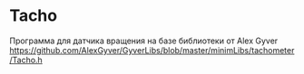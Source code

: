 # Tacho
Программа для датчика вращения на базе библиотеки от Alex Gyver https://github.com/AlexGyver/GyverLibs/blob/master/minimLibs/tachometer/Tacho.h
